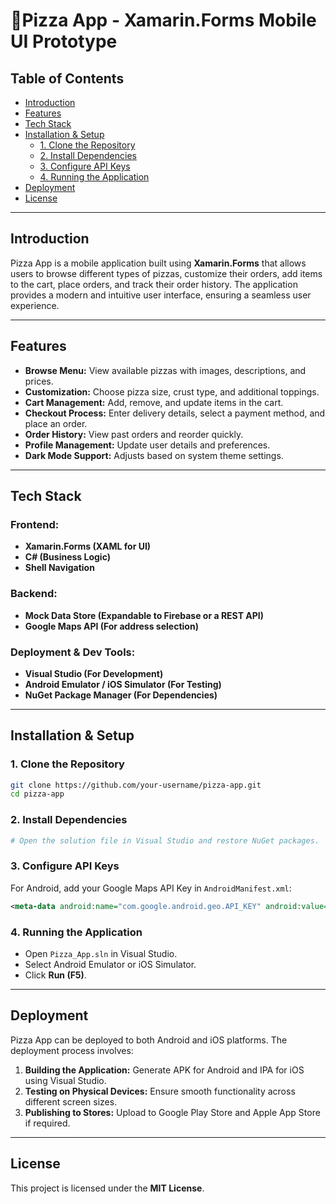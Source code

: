 # 🍕Pizza App - Xamarin.Forms Mobile UI Prototype

## Table of Contents
- [Introduction](#introduction)
- [Features](#features)
- [Tech Stack](#tech-stack)
- [Installation & Setup](#installation--setup)
  - [1. Clone the Repository](#1-clone-the-repository)
  - [2. Install Dependencies](#2-install-dependencies)
  - [3. Configure API Keys](#3-configure-api-keys)
  - [4. Running the Application](#4-running-the-application)
- [Deployment](#deployment)
- [License](#license)

---

## Introduction
Pizza App is a mobile application built using **Xamarin.Forms** that allows users to browse different types of pizzas, customize their orders, add items to the cart, place orders, and track their order history. The application provides a modern and intuitive user interface, ensuring a seamless user experience.

---

## Features
- **Browse Menu:** View available pizzas with images, descriptions, and prices.
- **Customization:** Choose pizza size, crust type, and additional toppings.
- **Cart Management:** Add, remove, and update items in the cart.
- **Checkout Process:** Enter delivery details, select a payment method, and place an order.
- **Order History:** View past orders and reorder quickly.
- **Profile Management:** Update user details and preferences.
- **Dark Mode Support:** Adjusts based on system theme settings.

---

## Tech Stack
### **Frontend:**
- **Xamarin.Forms (XAML for UI)**
- **C# (Business Logic)**
- **Shell Navigation**

### **Backend:**
- **Mock Data Store (Expandable to Firebase or a REST API)**
- **Google Maps API (For address selection)**

### **Deployment & Dev Tools:**
- **Visual Studio (For Development)**
- **Android Emulator / iOS Simulator (For Testing)**
- **NuGet Package Manager (For Dependencies)**

---

## Installation & Setup

### **1. Clone the Repository**
```sh
git clone https://github.com/your-username/pizza-app.git
cd pizza-app
```

### **2. Install Dependencies**
```sh
# Open the solution file in Visual Studio and restore NuGet packages.
```

### **3. Configure API Keys**
For Android, add your Google Maps API Key in `AndroidManifest.xml`:
```xml
<meta-data android:name="com.google.android.geo.API_KEY" android:value="YOUR_GOOGLE_MAPS_API_KEY" />
```

### **4. Running the Application**
- Open `Pizza_App.sln` in Visual Studio.
- Select Android Emulator or iOS Simulator.
- Click **Run (F5)**.

---

## Deployment
Pizza App can be deployed to both Android and iOS platforms. The deployment process involves:
1. **Building the Application:** Generate APK for Android and IPA for iOS using Visual Studio.
2. **Testing on Physical Devices:** Ensure smooth functionality across different screen sizes.
3. **Publishing to Stores:** Upload to Google Play Store and Apple App Store if required.

---

## License
This project is licensed under the **MIT License**.
